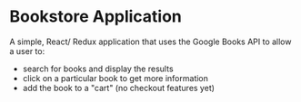 # Bookstore Application
A simple, React/ Redux application that uses the Google Books API to allow a user to:

* search for books and display the results
* click on a particular book to get more information
* add the book to a "cart" (no checkout features yet)
